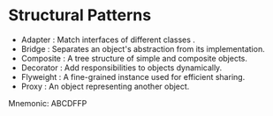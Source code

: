 # Structural Patterns

- Adapter : Match interfaces of different classes .
- Bridge : Separates an object's abstraction from its implementation.
- Composite : A tree structure of simple and composite objects.
- Decorator : Add responsibilities to objects dynamically.
- Flyweight : A fine-grained instance used for efficient sharing.
- Proxy : An object representing another object.

Mnemonic: ABCDFFP
